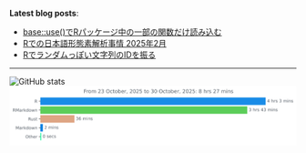 **Latest blog posts**:

<!-- BLOG-POST-LIST:START -->
- [base::use&lpar;&rpar;でRパッケージ中の一部の関数だけ読み込む](https://zenn.dev/paithiov909/articles/r-base-use-function)
- [Rでの日本語形態素解析事情 2025年2月](https://zenn.dev/paithiov909/articles/bench-202502)
- [Rでランダムっぽい文字列のIDを振る](https://zenn.dev/paithiov909/articles/pseudonymization-in-r)
<!-- BLOG-POST-LIST:END -->

---

<p align="left">
  <img src="http://github-profile-summary-cards.vercel.app/api/cards/stats?username=paithiov909&theme=default" alt="GitHub stats" />
  <img src="https://github.com/paithiov909/paithiov909/blob/main/images/stat.svg" alt="Wakatime stats" />
</p>
